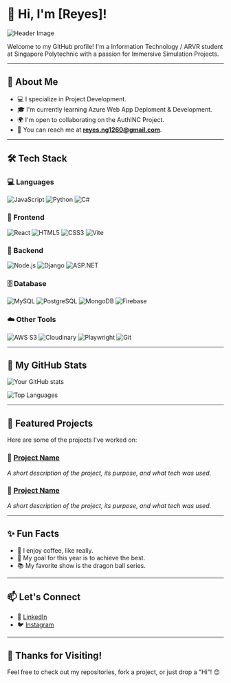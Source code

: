 # 👋 Hi, I'm [Reyes]!

![Header Image](https://i.imgur.com/q0ZtqKI.gif) <!-- Replace with your own banner image link -->

Welcome to my GitHub profile! I'm a Information Technology / ARVR student at Singapore Polytechnic with a passion for Immersive Simulation Projects.

---

## 🚀 About Me

- 💻 I specialize in Project Development.
- 🎓 I'm currently learning Azure Web App Deploment & Development.
- 🌍 I'm open to collaborating on the AuthINC Project.
- 📧 You can reach me at **reyes.ng1260@gmail.com**.

---

## 🛠️ Tech Stack

### 💻 Languages
![JavaScript](https://img.shields.io/badge/-JavaScript-F7DF1E?logo=javascript&logoColor=black&style=flat)
![Python](https://img.shields.io/badge/-Python-3776AB?logo=python&logoColor=white&style=flat)
![C#](https://img.shields.io/badge/-C%23-239120?logo=csharp&logoColor=white&style=flat)

### 🎨 Frontend
![React](https://img.shields.io/badge/-React-61DAFB?logo=react&logoColor=black&style=flat)
![HTML5](https://img.shields.io/badge/-HTML5-E34F26?logo=html5&logoColor=white&style=flat)
![CSS3](https://img.shields.io/badge/-CSS3-1572B6?logo=css3&logoColor=white&style=flat)
![Vite](https://img.shields.io/badge/-Vite-646CFF?logo=vite&logoColor=white&style=flat)

### 🔧 Backend
![Node.js](https://img.shields.io/badge/-Node.js-339933?logo=node.js&logoColor=white&style=flat)
![Django](https://img.shields.io/badge/-Django-092E20?logo=django&logoColor=white&style=flat)
![ASP.NET](https://img.shields.io/badge/-ASP.NET-512BD4?logo=.net&logoColor=white&style=flat)

### 🗄️ Database
![MySQL](https://img.shields.io/badge/-MySQL-4479A1?logo=mysql&logoColor=white&style=flat)
![PostgreSQL](https://img.shields.io/badge/-PostgreSQL-336791?logo=postgresql&logoColor=white&style=flat)
![MongoDB](https://img.shields.io/badge/-MongoDB-47A248?logo=mongodb&logoColor=white&style=flat)
![Firebase](https://img.shields.io/badge/-Firebase-FFCA28?logo=firebase&logoColor=black&style=flat)

### ☁️ Other Tools
![AWS S3](https://img.shields.io/badge/-AWS%20S3-232F3E?logo=amazonaws&logoColor=white&style=flat)
![Cloudinary](https://img.shields.io/badge/-Cloudinary-3448C5?logo=cloudinary&logoColor=white&style=flat)
![Playwright](https://img.shields.io/badge/-Playwright-2EAD33?logo=playwright&logoColor=white&style=flat)
![Git](https://img.shields.io/badge/-Git-F05032?logo=git&logoColor=white&style=flat)


---

## 🌟 My GitHub Stats

![Your GitHub stats](https://github-readme-stats.vercel.app/api?username=reyyreyys&show_icons=true&theme=radical)

![Top Languages](https://github-readme-stats.vercel.app/api/top-langs/?username=reyyreyys&layout=compact&theme=radical)

---

## 📌 Featured Projects

Here are some of the projects I've worked on:

### 🔗 [Project Name](https://github.com/your-repo-link)
_A short description of the project, its purpose, and what tech was used._

### 🔗 [Project Name](https://github.com/your-repo-link)
_A short description of the project, its purpose, and what tech was used._

---

## ✨ Fun Facts

- 🌟 I enjoy coffee, like really.
- 🎯 My goal for this year is to achieve the best.
- 📚 My favorite show is the dragon ball series.

---

## 📫 Let's Connect

- 💼 [LinkedIn](https://www.linkedin.com/in/reyesngsp/)
- 🐦 [Instagram](https://instagram.com)

---

## 🎉 Thanks for Visiting!

Feel free to check out my repositories, fork a project, or just drop a "Hi"! 😊
